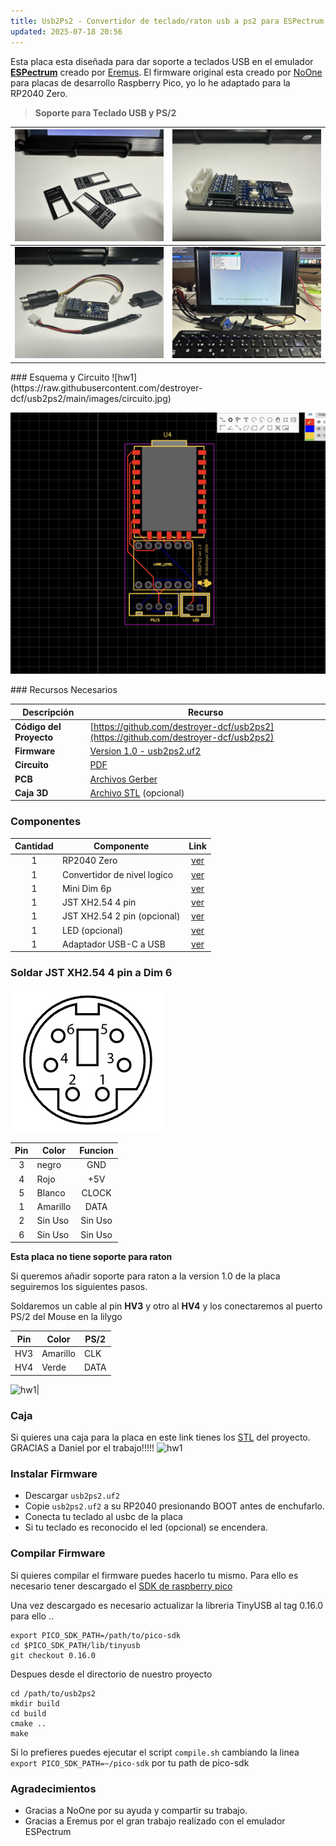 ```yaml
---
title: Usb2Ps2 - Convertidor de teclado/raton usb a ps2 para ESPectrum Rev 1
updated: 2025-07-18 20:56
---
```


Esta placa esta diseñada para dar soporte a teclados USB en el emulador **[ESPectrum](https://github.com/EremusOne/ESPectrum)** creado por [Eremus](https://github.com/EremusOne). El firmware original esta creado por [NoOne](https://github.com/No0ne) para placas de desarrollo Raspberry Pico, yo lo he adaptado para la RP2040 Zero.
> **Soporte para Teclado USB y PS/2** 

<!-- > **Repositorio:** [https://github.com/destroyer-dcf/usb2ps2](https://github.com/destroyer-dcf/usb2ps2)
> **Firmware:** [Version 1.0 - usb2ps2.uf2](https://github.com/destroyer-dcf/usb2ps2/releases/download/1.0/usb2ps2.uf2) -->

|![hw1](https://raw.githubusercontent.com/destroyer-dcf/usb2ps2/main/images/FOTO0.jpg) |![hw2](https://raw.githubusercontent.com/destroyer-dcf/usb2ps2/main/images/FOTO1.jpg) |
|-|-|
|![hw1](https://raw.githubusercontent.com/destroyer-dcf/usb2ps2/main/images/FOTO3.jpg) |![hw2](https://raw.githubusercontent.com/destroyer-dcf/usb2ps2/main/images/FOTO4.jpg) |

<div class="divider"></div>
### Esquema y Circuito
![hw1](https://raw.githubusercontent.com/destroyer-dcf/usb2ps2/main/images/circuito.jpg) 

![hw2](https://raw.githubusercontent.com/destroyer-dcf/usb2ps2/main/images/circuito2.jpg) 

<div class="divider"></div>
### Recursos Necesarios

| Descripción | Recurso|
|----------|----------|
| **Código del Proyecto**    | [https://github.com/destroyer-dcf/usb2ps2](https://github.com/destroyer-dcf/usb2ps2)| 
| **Firmware**    | [Version 1.0 - usb2ps2.uf2](https://github.com/destroyer-dcf/usb2ps2/releases/download/1.0/usb2ps2.uf2)   |
| **Circuito**    | [PDF](docs/Schematic_USB2PS-2_2024-08-20.pdf)| 
| **PCB**   | [Archivos Gerber](https://github.com/destroyer-dcf/usb2ps2/releases/download/1.0/Gerber_USB2PS-2_PCB_USB2PS-2_5_2024-08-10.zip) | 
| **Caja 3D**    | [Archivo STL]( https://www.thingiverse.com/thing:6853001) (opcional)| 

<div class="divider"></div>

### Componentes

| Cantidad | Componente| Link |
|:----------:|----------|:-------------:|
| 1    | RP2040 Zero   | [ver](https://acortar.link/Bv6ozr)  |
| 1    | Convertidor de nivel logico   | [ver](https://acortar.link/reAbsi)   |
| 1    | Mini Dim 6p   | [ver](https://acortar.link/yrMd11)    |
| 1    | JST XH2.54 4 pin| [ver](https://acortar.link/VGCncE)    |
| 1    | JST XH2.54 2 pin (opcional)| [ver](https://acortar.link/VGCncE)    |
| 1    | LED (opcional)| [ver](https://acortar.link/jYP3aA)    |
| 1    | Adaptador USB-C a USB | [ver](https://es.aliexpress.com/item/1005004621683764.html#nav-specification) |

### Soldar JST XH2.54 4 pin a Dim 6


![hw2](https://raw.githubusercontent.com/destroyer-dcf/usb2ps2/main/images/dim6.jpg) 

| Pin | Color| Funcion |
|:-----:|----------|:----------:|
| 3    | negro   | GND  |
| 4    | Rojo   | +5V  |
| 5    | Blanco   | CLOCK   |
| 1    | Amarillo| DATA    |
| 2    | Sin Uso| Sin Uso  |
| 6    | Sin Uso| Sin Uso |


<!-- ```diff
- text in yellow
+ text in green
! text in orange
# text in gray
@@ text in purple (and bold)@@
``` -->

**Esta placa no tiene soporte para raton**

Si queremos añadir soporte para raton a la version 1.0 de la placa seguiremos los siguientes pasos.


<!-- MARKDOWN THEME -->
<!-- # $\textsf{\color{#f5750e}{f5750e}}$ -->



<!-- ### $\textsf{\color{#326a95}{326a95}}$

#### $\textsf{\color{#18afd3}{18afd3}}$

##### $\textsf{\color{#5ec3d5}{5ec3d5}}$ -->

Soldaremos un cable al pin **HV3** y otro al **HV4** y los conectaremos al puerto PS/2 del Mouse en la lilygo

| Pin | Color| PS/2 |
|----------|----------|----------|
| HV3    | Amarillo   | CLK  |
| HV4    | Verde   | DATA  |


![hw1](https://raw.githubusercontent.com/destroyer-dcf/usb2ps2/main/images/mouse_fix_1.jpg)|

### Caja
Si quieres una caja para la placa en este link tienes los [STL]( https://www.thingiverse.com/thing:6853001) del proyecto. GRACIAS a Daniel por el trabajo!!!!!
![hw1](https://raw.githubusercontent.com/destroyer-dcf/usb2ps2/main/images/thingiverse.jpg) 



### Instalar Firmware
* Descargar  `usb2ps2.uf2`
* Copie `usb2ps2.uf2` a su RP2040 presionando BOOT antes de enchufarlo.
* Conecta tu teclado al usbc de la placa
* Si tu teclado es reconocido el led (opcional) se encendera.

### Compilar Firmware

Si quieres compilar el firmware puedes hacerlo tu mismo. Para ello es necesario tener descargado el [SDK de raspberry pico](https://github.com/raspberrypi/pico-sdk)

Una vez descargado es necesario actualizar la libreria TinyUSB al tag 0.16.0 para ello ..

```
export PICO_SDK_PATH=/path/to/pico-sdk
cd $PICO_SDK_PATH/lib/tinyusb
git checkout 0.16.0
```

Despues desde el directorio de nuestro proyecto

```
cd /path/to/usb2ps2
mkdir build
cd build
cmake ..
make
```

Si lo prefieres puedes ejecutar el script `compile.sh` cambiando la linea  `export PICO_SDK_PATH=~/pico-sdk` por tu path de pico-sdk


### Agradecimientos
* Gracias a NoOne por su ayuda y compartir su trabajo.
* Gracias a Eremus por el gran trabajo realizado con el emulador ESPectrum